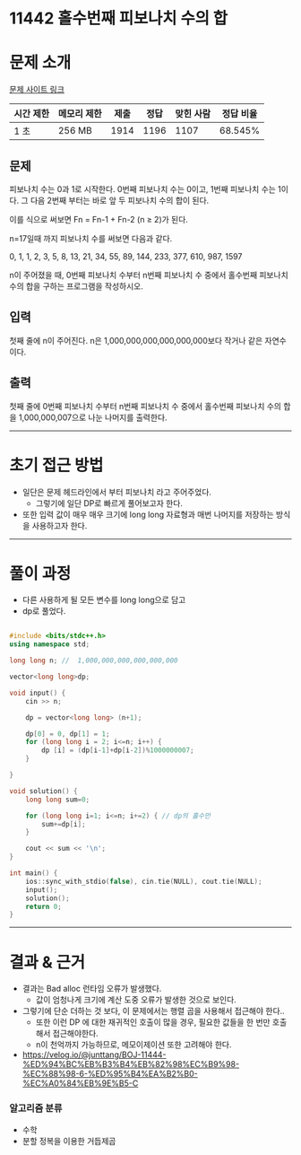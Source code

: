 # 11442 홀수번째 피보나치 수의 합

# 문제 소개

[문제 사이트 링크](https://www.acmicpc.net/problem/11442)

| 시간 제한 | 메모리 제한 | 제출 | 정답 | 맞힌 사람 | 정답 비율 |
| --- | --- | --- | --- | --- | --- |
| 1 초 | 256 MB | 1914 | 1196 | 1107 | 68.545% |

## 문제

피보나치 수는 0과 1로 시작한다. 0번째 피보나치 수는 0이고, 1번째 피보나치 수는 1이다. 그 다음 2번째 부터는 바로 앞 두 피보나치 수의 합이 된다.

이를 식으로 써보면 Fn = Fn-1 + Fn-2 (n ≥ 2)가 된다.

n=17일때 까지 피보나치 수를 써보면 다음과 같다.

0, 1, 1, 2, 3, 5, 8, 13, 21, 34, 55, 89, 144, 233, 377, 610, 987, 1597

n이 주어졌을 때, 0번째 피보나치 수부터 n번째 피보나치 수 중에서 홀수번째 피보나치 수의 합을 구하는 프로그램을 작성하시오.

## 입력

첫째 줄에 n이 주어진다. n은 1,000,000,000,000,000,000보다 작거나 같은 자연수이다.

## 출력

첫째 줄에 0번째 피보나치 수부터 n번째 피보나치 수 중에서 홀수번째 피보나치 수의 합을 1,000,000,007으로 나눈 나머지를 출력한다.

---

# 초기 접근 방법

- 일단은 문제 헤드라인에서 부터 피보나치 라고 주어주었다.
    - 그렇기에 일단 DP로 빠르게 풀어보고자 한다.
- 또한 입력 값이 매우 매우 크기에 long long 자료형과 매번 나머지를 저장하는 방식을 사용하고자 한다.

---

# 풀이 과정

- 다른 사용하게 될 모든 변수를 long long으로 담고
- dp로 풀었다.

```cpp

#include <bits/stdc++.h>
using namespace std;

long long n; //  1,000,000,000,000,000,000

vector<long long>dp;

void input() {
    cin >> n;

    dp = vector<long long> (n+1);

    dp[0] = 0, dp[1] = 1;
    for (long long i = 2; i<=n; i++) {
        dp [i] = (dp[i-1]+dp[i-2])%1000000007;
    }

}

void solution() {
    long long sum=0;

    for (long long i=1; i<=n; i+=2) { // dp의 홀수만
        sum+=dp[i];
    }

    cout << sum << '\n';
}

int main() {
    ios::sync_with_stdio(false), cin.tie(NULL), cout.tie(NULL);
    input();
    solution();
    return 0;
}

```

---

# 결과 & 근거
- 결과는 Bad alloc 런타임 오류가 발생했다.
    - 값이 엄청나게 크기에 계산 도중 오류가 발생한 것으로 보인다.
- 그렇기에 단순 더하는 것 보다, 이 문제에서는 행렬 곱을 사용해서 접근해야 한다..
    - 또한 이런 DP 에 대한 재귀적인 호출이 많을 경우, 필요한 값들을 한 번만 호출해서 접근해야한다.
    - n이 천억까지 가능하므로, 메모이제이션 또한 고려해야 한다.
- https://velog.io/@junttang/BOJ-11444-%ED%94%BC%EB%B3%B4%EB%82%98%EC%B9%98-%EC%88%98-6-%ED%95%B4%EA%B2%B0-%EC%A0%84%EB%9E%B5-C

### 알고리즘 분류

- 수학
- 분할 정복을 이용한 거듭제곱